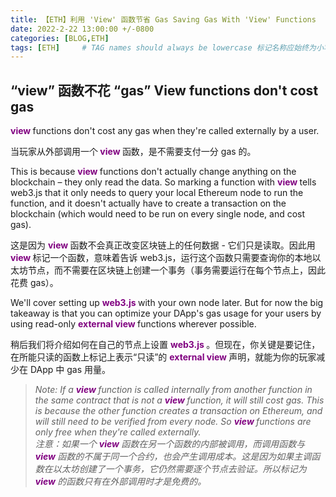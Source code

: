 ```yaml
---
title: 【ETH】利用 'View' 函数节省 Gas Saving Gas With 'View' Functions
date: 2022-2-22 13:00:00 +/-0800
categories: [BLOG,ETH]
tags: [ETH]     # TAG names should always be lowercase 标记名称应始终为小写
---
```


<!---

<font color="#800080"><b> 私有 </b></font>
<b><font color="#0099ff">结构体类型</font></b>
> **
```solidity
```

--->

## “view” 函数不花 “gas” View functions don't cost gas

<font color="#800080"><b>view </b></font> functions don't cost any gas when they're called externally by a user.

当玩家从外部调用一个<font color="#800080"><b> view </b></font>函数，是不需要支付一分 gas 的。

This is because <font color="#800080"><b> view </b></font> functions don't actually change anything on the blockchain – they only read the data. So marking a function with <font color="#800080"><b> view </b></font> tells web3.js that it only needs to query your local Ethereum node to run the function, and it doesn't actually have to create a transaction on the blockchain (which would need to be run on every single node, and cost gas).

这是因为 <font color="#800080"><b> view </b></font> 函数不会真正改变区块链上的任何数据 - 它们只是读取。因此用 <font color="#800080"><b> view </b></font> 标记一个函数，意味着告诉 web3.js，运行这个函数只需要查询你的本地以太坊节点，而不需要在区块链上创建一个事务（事务需要运行在每个节点上，因此花费 gas）。

We'll cover setting up <font color="#800080"><b> web3.js </b></font> with your own node later. But for now the big takeaway is that you can optimize your DApp's gas usage for your users by using read-only <font color="#800080"><b> external view </b></font> functions wherever possible.

稍后我们将介绍如何在自己的节点上设置 <font color="#800080"><b> web3.js </b></font>。但现在，你关键是要记住，在所能只读的函数上标记上表示“只读”的 <font color="#800080"><b> external view </b></font> 声明，就能为你的玩家减少在 DApp 中 gas 用量。

> *Note: If a <font color="#800080"><b> view </b></font> function is called internally from another function in the same contract that is not a <font color="#800080"><b> view </b></font> function, it will still cost gas. This is because the other function creates a transaction on Ethereum, and will still need to be verified from every node. So <font color="#800080"><b> view </b></font> functions are only free when they're called externally.<br/>注意：如果一个 <font color="#800080"><b> view </b></font> 函数在另一个函数的内部被调用，而调用函数与 <font color="#800080"><b> view </b></font> 函数的不属于同一个合约，也会产生调用成本。这是因为如果主调函数在以太坊创建了一个事务，它仍然需要逐个节点去验证。所以标记为 <font color="#800080"><b> view </b></font> 的函数只有在外部调用时才是免费的。*
